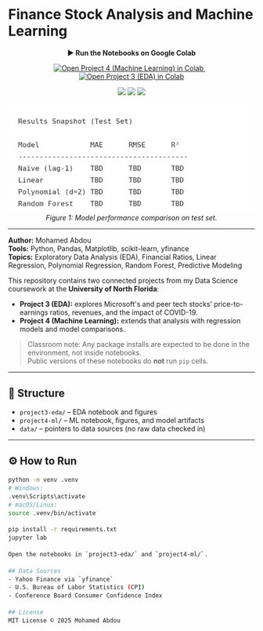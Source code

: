 # Finance Stock Analysis and Machine Learning

<p align="center"><strong>▶️ Run the Notebooks on Google Colab</strong></p>

<p align="center">
  <!-- Project 4 ML -->
  <a href="https://colab.research.google.com/github/Mohamedabdou22/finance-stock-analysis-ml/blob/main/project4-ml/n01527876_project4.ipynb" target="_blank">
    <img src="https://colab.research.google.com/assets/colab-badge.svg" alt="Open Project 4 (Machine Learning) in Colab"/>
  </a>
  &nbsp;&nbsp;
  <!-- Project 3 EDA -->
  <a href="https://colab.research.google.com/github/Mohamedabdou22/finance-stock-analysis-ml/blob/main/project3-eda/n01527876_project3.ipynb" target="_blank">
    <img src="https://colab.research.google.com/assets/colab-badge.svg" alt="Open Project 3 (EDA) in Colab"/>
  </a>
</p>

<p align="center">
  <img src="https://img.shields.io/badge/Python-3.10-blue"/>
  <img src="https://img.shields.io/badge/License-MIT-green"/>
  <img src="https://img.shields.io/badge/Status-Completed-brightgreen"/>
</p>

<p align="center">
  <img src="project4-ml/figures/results_metrics.png" alt="Results Snapshot (Test Set)" width="600"/>
  <br>
  <em>Figure 1: Model performance comparison on test set.</em>
</p>

---

**Author:** Mohamed Abdou  
**Tools:** Python, Pandas, Matplotlib, scikit-learn, yfinance  
**Topics:** Exploratory Data Analysis (EDA), Financial Ratios, Linear Regression, Polynomial Regression, Random Forest, Predictive Modeling  

This repository contains two connected projects from my Data Science coursework at the **University of North Florida**:

- **Project 3 (EDA):** explores Microsoft's and peer tech stocks’ price-to-earnings ratios, revenues, and the impact of COVID-19.  
- **Project 4 (Machine Learning):** extends that analysis with regression models and model comparisons.

> Classroom note: Any package installs are expected to be done in the environment, not inside notebooks.  
> Public versions of these notebooks do **not** run `pip` cells.

---

## 🧩 Structure

- `project3-eda/` – EDA notebook and figures  
- `project4-ml/` – ML notebook, figures, and model artifacts  
- `data/` – pointers to data sources (no raw data checked in)

---

## ⚙️ How to Run

```bash
python -m venv .venv
# Windows:
.venv\Scripts\activate
# macOS/Linux:
source .venv/bin/activate

pip install -r requirements.txt
jupyter lab

Open the notebooks in `project3-eda/` and `project4-ml/`.

## Data Sources
- Yahoo Finance via `yfinance`
- U.S. Bureau of Labor Statistics (CPI)
- Conference Board Consumer Confidence Index

## License
MIT License © 2025 Mohamed Abdou
